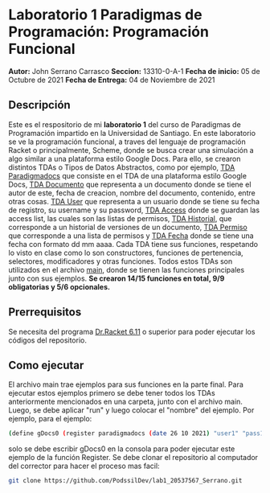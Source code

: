 # Laboratorio 1 Paradigmas de Programación: Programación Funcional
**Autor:** John Serrano Carrasco
**Seccion:** 13310-0-A-1
**Fecha de inicio:** 05 de Octubre de 2021
**Fecha de Entrega:** 04 de Noviembre de 2021

## Descripción
Este es el respositorio de mi **laboratorio 1** del curso de Paradigmas de Programación impartido en la Universidad de Santiago. En este laboratorio se ve la programación funcional, a traves del lenguaje de programación Racket o principalmente, Scheme, donde se busca crear una simulación a algo similar a una plataforma estilo Google Docs.
Para ello, se crearon distintos TDAs o Tipos de Datos Abstractos, como por ejemplo, [TDA Paradigmadocs](https://github.com/PodssilDev/lab1_20537567_Serrano/blob/a82e99141aed0a830509bf8df123d1f5ccb07634/TDAParadigmadocs_20537567_SerranoCarrasco.rkt) que consiste en el TDA de una plataforma estilo Google Docs, [TDA Documento](https://github.com/PodssilDev/lab1_20537567_Serrano/blob/a82e99141aed0a830509bf8df123d1f5ccb07634/TDADocumento_20537567_SerranoCarrasco.rkt) que representa a un documento donde se tiene el autor de este, fecha de creacion, nombre del documento, contenido, entre otras cosas. [TDA User](https://github.com/PodssilDev/lab1_20537567_Serrano/blob/a82e99141aed0a830509bf8df123d1f5ccb07634/TDAUser_20537567_SerranoCarrasco.rkt) que representa a un usuario donde se tiene su fecha de registro, su username y su password, [TDA Access](https://github.com/PodssilDev/lab1_20537567_Serrano/blob/3fc6f94db5827f580b2c9f71e359b3d9c1f1ec48/TDAAccess_20537567_SerranoCarrasco.rkt) donde se guardan las access list, las cuales son las listas de permisos, [TDA Historial](https://github.com/PodssilDev/lab1_20537567_Serrano/blob/57b7b6b9a413206a4b8c2dcd52d27a7c6bb941a3/TDAHistorial_20537567_SerranoCarrasco.rkt), que corresponde a un historial de versiones de un documento, [TDA Permiso](https://github.com/PodssilDev/lab1_20537567_Serrano/blob/57b7b6b9a413206a4b8c2dcd52d27a7c6bb941a3/TDAPermiso_20537567_SerranoCarrasco.rkt) que corresponde a una lista de permisos 
y [TDA Fecha](https://github.com/PodssilDev/lab1_20537567_Serrano/blob/a82e99141aed0a830509bf8df123d1f5ccb07634/TDAFecha_20537567_SerranoCarrasco.rkt) donde se tiene una fecha con formato dd mm aaaa. Cada TDA tiene sus funciones, respetando lo visto en clase como lo son constructores, funciones de pertenencia, selectores, modificadores y otras funciones.
Todos estos TDAs son utilizados en el archivo [main](https://github.com/PodssilDev/lab1_20537567_Serrano/blob/a82e99141aed0a830509bf8df123d1f5ccb07634/main_20537567_SerranoCarrasco.rkt), donde se tienen las funciones principales junto con sus ejemplos. **Se crearon 14/15 funciones en total, 9/9 obligatorias y 5/6 opcionales.**
## Prerrequisitos
Se necesita del programa [Dr.Racket 6.11](https://download.racket-lang.org) o superior para poder ejecutar los códigos del repositorio.
## Como ejecutar
El archivo main trae ejemplos para sus funciones en la parte final. Para ejecutar estos ejemplos primero se debe tener todos los TDAs anteriormente mencionados en una carpeta, junto con el archivo main. Luego, se debe aplicar "run" y luego colocar el "nombre" del ejemplo. Por ejemplo, para el ejemplo: 
```sh
(define gDocs0 (register paradigmadocs (date 26 10 2021) "user1" "pass1"))
```
solo se debe escribir gDocs0 en la consola para poder ejecutar este ejemplo de la función Register.
Se debe clonar el repositorio al computador del corrector para hacer el proceso mas facil:
```sh
git clone https://github.com/PodssilDev/lab1_20537567_Serrano.git
```
